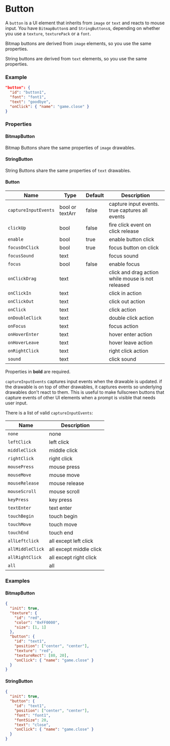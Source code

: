 # Button

A `button` is a UI element that inherits from `image` or `text` and reacts to mouse input.
You have `BitmapButton`s and `StringButtons`s, depending on whether you use a `texture`,
`texturePack` or a `font`.  

Bitmap buttons are derived from `image` elements, so you use the same properties.  

String buttons are derived from `text` elements, so you use the same properties.

### Example

```json
"button": {
  "id": "button1",
  "font": "font1",
  "text": "goodbye",
  "onClick": { "name": "game.close" }
}
```

### Properties

#### BitmapButton

Bitmap Buttons share the same properties of `image` drawables.

#### StringButton

String Buttons share the same properties of `text` drawables.

#### Button

Name                 | Type            | Default | Description
-------------------- | --------------- | ------- | ----------------------------
`captureInputEvents` | bool or textArr | false   | capture input events. true captures all events
`clickUp`            | bool            | false   | fire click event on click release
`enable`             | bool            | true    | enable button click
`focusOnClick`       | bool            | true    | focus button on click
`focusSound`         | text            |         | focus sound
`focus`              | bool            | false   | enable focus
`onClickDrag`        | text            |         | click and drag action while mouse is not released
`onClickIn`          | text            |         | click in action
`onClickOut`         | text            |         | click out action
`onClick`            | text            |         | click action
`onDoubleClick`      | text            |         | double click action
`onFocus`            | text            |         | focus action
`onHoverEnter`       | text            |         | hover enter action
`onHoverLeave`       | text            |         | hover leave action
`onRightClick`       | text            |         | right click action
`sound`              | text            |         | click sound

Properties in **bold** are required.  

`captureInputEvents` captures input events when the drawable is updated. if the drawable is
on top of other drawables, it captures events so underlying drawables don't react to them.
This is useful to make fullscreen buttons that capture events of other UI elements when a prompt
is visible that needs user input.  

There is a list of valid `captureInputEvents`:

Name             | Description
---------------- | ----------------------------
`none`           | none
`leftClick`      | left click
`middleClick`    | middle click
`rightClick`     | right click
`mousePress`     | mouse press
`mouseMove`      | mouse move
`mouseRelease`   | mouse release
`mouseScroll`    | mouse scroll
`keyPress`       | key press
`textEnter`      | text enter
`touchBegin`     | touch begin
`touchMove`      | touch move
`touchEnd`       | touch end
`allLeftclick`   | all except left click
`allMiddleClick` | all except middle click
`allRightClick`  | all except right click
`all`            | all

### Examples

#### BitmapButton

```json
{
  "init": true,
  "texture": {
    "id": "red",
    "color": "0xFF0000",
    "size": [1, 1]
  },
  "button": {
    "id": "text1",
    "position": ["center", "center"],
    "texture": "red",
    "textureRect": [80, 20],
    "onClick": { "name": "game.close" }
  }
}
```

#### StringButton

```json
{
  "init": true,
  "button": {
    "id": "text1",
    "position": ["center", "center"],
    "font": "font1",
    "fontSize": 20,
    "text": "close",
    "onClick": { "name": "game.close" }
  }
}
```
